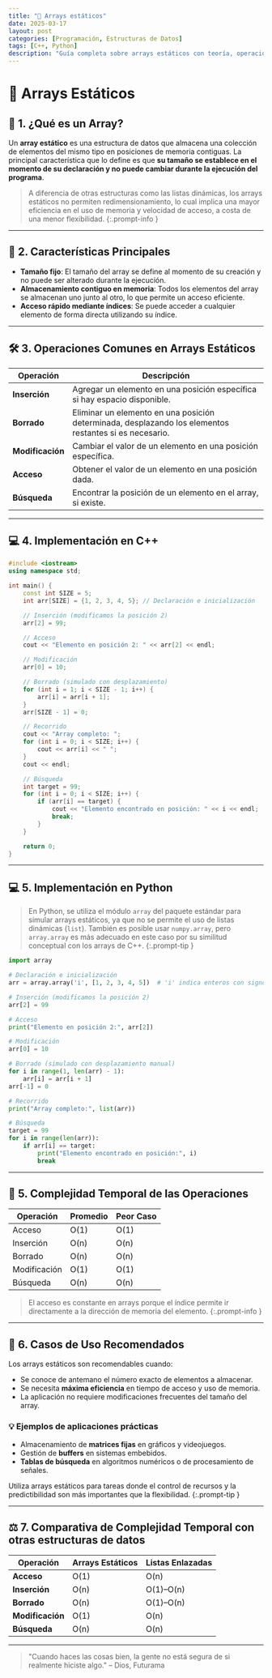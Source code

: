 ```yaml
---
title: "🧮 Arrays estáticos"
date: 2025-03-17
layout: post
categories: [Programación, Estructuras de Datos]
tags: [C++, Python]
description: "Guía completa sobre arrays estáticos con teoría, operaciones y ejemplos en C++ y Python."
---
```


# 🧮 Arrays Estáticos

## 📘 1. ¿Qué es un Array?

Un **array estático** es una estructura de datos que almacena una colección de elementos del mismo tipo en posiciones de memoria contiguas. La principal característica que lo define es que **su tamaño se establece en el momento de su declaración y no puede cambiar durante la ejecución del programa**.

> A diferencia de otras estructuras como las listas dinámicas, los arrays estáticos no permiten redimensionamiento, lo cual implica una mayor eficiencia en el uso de memoria y velocidad de acceso, a costa de una menor flexibilidad.
{:.prompt-info }

---

## 🧩 2. Características Principales

- **Tamaño fijo**: El tamaño del array se define al momento de su creación y no puede ser alterado durante la ejecución.
- **Almacenamiento contiguo en memoria**: Todos los elementos del array se almacenan uno junto al otro, lo que permite un acceso eficiente.
- **Acceso rápido mediante índices**: Se puede acceder a cualquier elemento de forma directa utilizando su índice.

---

## 🛠️ 3. Operaciones Comunes en Arrays Estáticos

| **Operación**    | **Descripción**                                                                                        |
| ---------------- | ------------------------------------------------------------------------------------------------------ |
| **Inserción**    | Agregar un elemento en una posición específica si hay espacio disponible.                              |
| **Borrado**      | Eliminar un elemento en una posición determinada, desplazando los elementos restantes si es necesario. |
| **Modificación** | Cambiar el valor de un elemento en una posición específica.                                            |
| **Acceso**       | Obtener el valor de un elemento en una posición dada.                                                  |
| **Búsqueda**     | Encontrar la posición de un elemento en el array, si existe.                                           |

---

## 💻 4. Implementación en C++

```cpp
#include <iostream>
using namespace std;

int main() {
    const int SIZE = 5;
    int arr[SIZE] = {1, 2, 3, 4, 5}; // Declaración e inicialización

    // Inserción (modificamos la posición 2)
    arr[2] = 99;

    // Acceso
    cout << "Elemento en posición 2: " << arr[2] << endl;

    // Modificación
    arr[0] = 10;

    // Borrado (simulado con desplazamiento)
    for (int i = 1; i < SIZE - 1; i++) {
        arr[i] = arr[i + 1];
    }
    arr[SIZE - 1] = 0;

    // Recorrido
    cout << "Array completo: ";
    for (int i = 0; i < SIZE; i++) {
        cout << arr[i] << " ";
    }
    cout << endl;

    // Búsqueda
    int target = 99;
    for (int i = 0; i < SIZE; i++) {
        if (arr[i] == target) {
            cout << "Elemento encontrado en posición: " << i << endl;
            break;
        }
    }

    return 0;
}
```
---

## 💻 5. Implementación en Python

> En Python, se utiliza el módulo `array` del paquete estándar para simular arrays estáticos, ya que no se permite el uso de listas dinámicas (`list`). También es posible usar `numpy.array`, pero `array.array` es más adecuado en este caso por su similitud conceptual con los arrays de C++.
{:.prompt-tip }

```py
import array

# Declaración e inicialización
arr = array.array('i', [1, 2, 3, 4, 5])  # 'i' indica enteros con signo

# Inserción (modificamos la posición 2)
arr[2] = 99

# Acceso
print("Elemento en posición 2:", arr[2])

# Modificación
arr[0] = 10

# Borrado (simulado con desplazamiento manual)
for i in range(1, len(arr) - 1):
    arr[i] = arr[i + 1]
arr[-1] = 0

# Recorrido
print("Array completo:", list(arr))

# Búsqueda
target = 99
for i in range(len(arr)):
    if arr[i] == target:
        print("Elemento encontrado en posición:", i)
        break
```
--- 

## 🧮 5. Complejidad Temporal de las Operaciones

| **Operación** | **Promedio** | **Peor Caso** |
| ------------- | ------------ | ------------- |
| Acceso        | O(1)         | O(1)          |
| Inserción     | O(n)         | O(n)          |
| Borrado       | O(n)         | O(n)          |
| Modificación  | O(1)         | O(1)          |
| Búsqueda      | O(n)         | O(n)          |

> El acceso es constante en arrays porque el índice permite ir directamente a la dirección de memoria del elemento.
{:.prompt-info }

---

## 🚀 6. Casos de Uso Recomendados

Los arrays estáticos son recomendables cuando:

- Se conoce de antemano el número exacto de elementos a almacenar.
- Se necesita **máxima eficiencia** en tiempo de acceso y uso de memoria.
- La aplicación no requiere modificaciones frecuentes del tamaño del array.

### 💡 Ejemplos de aplicaciones prácticas

- Almacenamiento de **matrices fijas** en gráficos y videojuegos.
- Gestión de **buffers** en sistemas embebidos.
- **Tablas de búsqueda** en algoritmos numéricos o de procesamiento de señales.

Utiliza arrays estáticos para tareas donde el control de recursos y la predictibilidad son más importantes que la flexibilidad.
{:.prompt-tip }

---

## ⚖️ 7. Comparativa de Complejidad Temporal con otras estructuras de datos

| **Operación**    | **Arrays Estáticos** | **Listas Enlazadas** |
| ---------------- | -------------------- | -------------------- |
| **Acceso**       | O(1)                 | O(n)                 |
| **Inserción**    | O(n)                 | O(1)–O(n)            |
| **Borrado**      | O(n)                 | O(1)–O(n)            |
| **Modificación** | O(1)                 | O(n)                 |
| **Búsqueda**     | O(n)                 | O(n)                 |

---

> "Cuando haces las cosas bien, la gente no está segura de si realmente hiciste algo." – Dios, Futurama